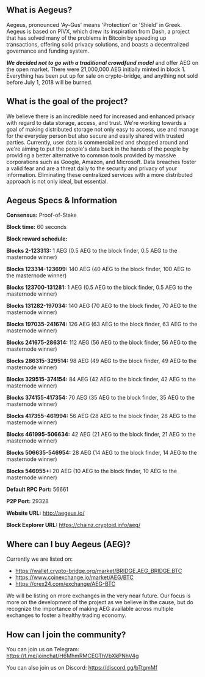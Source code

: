 ## What is Aegeus?

Aegeus, pronounced 'Ay-Gus' means 'Protection' or 'Shield' in Greek. Aegeus is based on PIVX, which drew its inspiration from Dash, a project that has solved many of the problems in Bitcoin by speeding up transactions, offering solid privacy solutions, and boasts a decentralized governance and funding system.

___We decided not to go with a traditional crowdfund model___ and offer AEG on the open market.  There were 21,000,000 AEG initially minted in block 1.  Everything has been put up for sale on crypto-bridge, and anything not sold before July 1, 2018 will be burned.

## What is the goal of the project?

We believe there is an incredible need for increased and enhanced privacy with regard to data storage, access, and trust.  We're working towards a goal of making distributed storage not only easy to access, use and manage for the everyday person but also secure and easily shared with trusted parties.  Currently, user data is commercialized and shopped around and we're aiming to put the people's data back in the hands of the people by providing a better alternative to common tools provided by massive corporations such as Google, Amazon, and Microsoft.  Data breaches foster a valid fear and are a threat daily to the security and privacy of your information.  Eliminating these centralized services with a more distributed approach is not only ideal, but essential.

## Aegeus Specs & Information

**Consensus:** Proof-of-Stake

**Block time:** 60 seconds

**Block reward schedule:**

**Blocks 2-123313:** 1 AEG (0.5 AEG to the block finder, 0.5 AEG to the masternode winner)

**Blocks 123314-123699:** 140 AEG (40 AEG to the block finder, 100 AEG to the masternode winner)

**Blocks 123700-131281:** 1 AEG (0.5 AEG to the block finder, 0.5 AEG to the masternode winner)

**Blocks 131282-197034:** 140 AEG (70 AEG to the block finder, 70 AEG to the masternode winner)

**Blocks 197035-241674:** 126 AEG (63 AEG to the block finder, 63 AEG to the masternode winner)

**Blocks 241675-286314:** 112 AEG (56 AEG to the block finder, 56 AEG to the masternode winner)

**Blocks 286315-329514:** 98 AEG (49 AEG to the block finder, 49 AEG to the masternode winner)

**Blocks 329515-374154:** 84 AEG (42 AEG to the block finder, 42 AEG to the masternode winner)

**Blocks 374155-417354:** 70 AEG (35 AEG to the block finder, 35 AEG to the masternode winner)

**Blocks 417355-461994:** 56 AEG (28 AEG to the block finder, 28 AEG to the masternode winner)

**Blocks 461995-506634:** 42 AEG (21 AEG to the block finder, 21 AEG to the masternode winner)

**Blocks 506635-546954:** 28 AEG (14 AEG to the block finder, 14 AEG to the masternode winner)

**Blocks 546955+:** 20 AEG (10 AEG to the block finder, 10 AEG to the masternode winner)

**Default RPC Port:** 56661

**P2P Port:** 29328

**Website URL:** http://aegeus.io/

**Block Explorer URL:** https://chainz.cryptoid.info/aeg/

## Where can I buy Aegeus (AEG)?

Currently we are listed on:

- https://wallet.crypto-bridge.org/market/BRIDGE.AEG_BRIDGE.BTC
- https://www.coinexchange.io/market/AEG/BTC
- https://crex24.com/exchange/AEG-BTC

We will be listing on more exchanges in the very near future.  Our focus is more on the development of the project as we believe in the cause, but do recognize the importance of making AEG available across multiple exchanges to foster a healthy trading economy.

## How can I join the community?

You can join us on Telegram: https://t.me/joinchat/H6MhmRMCEGThVbXkPNhV4g

You can also join us on Discord: https://discord.gg/bTtgmMf
